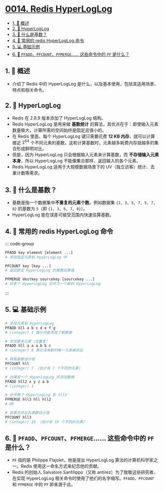 # [0014. Redis HyperLogLog](https://github.com/Tdahuyou/TNotes.redis/tree/main/notes/0014.%20Redis%20HyperLogLog)

<!-- region:toc -->

- [1. 📝 概述](#1--概述)
- [2. 📒 HyperLogLog](#2--hyperloglog)
- [3. 🤔 什么是基数？](#3--什么是基数)
- [4. 📒 常用的 redis HyperLogLog 命令](#4--常用的-redis-hyperloglog-命令)
- [5. 💻 基础示例](#5--基础示例)
- [6. 🤔 `PFADD`、`PFCOUNT`、`PFMERGE`…… 这些命令中的 `PF` 是什么？](#6--pfaddpfcountpfmerge-这些命令中的-pf-是什么)

<!-- endregion:toc -->

## 1. 📝 概述

- 介绍了 Redis 中的 HyperLogLog 是什么，以及基本使用，包括其适用场景、特点和相关命令。

## 2. 📒 HyperLogLog

- Redis 在 2.8.9 版本添加了 HyperLogLog 结构。
- Redis HyperLogLog 是用来做 **基数统计** 的算法，其优点在于：即使输入元素数量极大，计算所需的空间始终是固定且很小的。
- 在 Redis 里面，每个 HyperLogLog 键只需要花费 **12 KB 内存**，就可以计算接近 $2^{64}$ 个不同元素的基数。这和计算基数时，元素越多耗费内存就越多的集合形成鲜明对比。
- 但是，因为 HyperLogLog 只会根据输入元素来计算基数，而 **不存储输入元素本身**，所以 HyperLogLog 不能像集合那样，返回输入的各个元素。
- Redis HyperLogLog 适用于大规模数据场景下的 UV（独立访客）统计、去重计数等需求。

## 3. 🤔 什么是基数？

- 基数是指一个数据集中**不重复的元素个数**。例如数据集 `{1, 3, 5, 7, 5, 7, 8}` 的基数为 `5`（即 `{1, 3, 5, 7, 8}`）。
- HyperLogLog 能在误差可接受范围内快速估算基数。

## 4. 📒 常用的 redis HyperLogLog 命令

::: code-group

```bash [添加操作]
PFADD key element [element ...]
# 添加指定元素到 HyperLogLog 中
```

```bash [统计操作]
PFCOUNT key [key ...]
# 返回给定 HyperLogLog 的基数估算值
```

```bash [合并操作]
PFMERGE destkey sourcekey [sourcekey ...]
# 将多个 HyperLogLog 合并为一个新的 HyperLogLog
```

:::

## 5. 💻 基础示例

```bash
# 添加元素到 HyperLogLog
PFADD hll a b c d e f g
# (integer) 1 表示可能添加了新数据

# 添加更多元素（含重复）
PFADD hll a a a b b c
# (integer) 0 表示没有新的唯一元素被添加

# 获取基数估计值
PFCOUNT hll
# (integer) 7 （估计有 7 个不同的元素）

# 创建另一个 HyperLogLog 并添加数据
PFADD hll2 x y z a b
# (integer) 1

# 合并两个 HyperLogLog 到 hll3
PFMERGE hll3 hll hll2
# OK

# 查看合并后的基数估计值
PFCOUNT hll3
# (integer) 10 （估计有 10 个不同的元素）
```

## 6. 🤔 `PFADD`、`PFCOUNT`、`PFMERGE`…… 这些命令中的 `PF` 是什么？

- `PF` 指的是 Philippe Flajolet，他是提出 HyperLogLog 算法的计算机科学家之一。Redis 使用这一命名方式来纪念他的贡献。
- Redis 的创始人 Salvatore Sanfilippo（又称 antirez）为了致敬这些研究者，在实现 HyperLogLog 相关命令时使用了他们的名字缩写。`PFADD`、`PFCOUNT` 和 `PFMERGE` 中的 `PF` 即来源于此。

